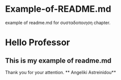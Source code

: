 # Example-of-README.md
example of readme.md for συσταδοποιηση chapter. 

# Hello Professor
## This is my example of readme.md 

Thank you for your attention.
** Angeliki Astreinidou**
